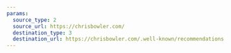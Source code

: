 ```yaml
---
params:
  source_type: 2
  source_url: https://chrisbowler.com/
  destination_type: 3
  destination_url: https://chrisbowler.com/.well-known/recommendations.opml
---
```

